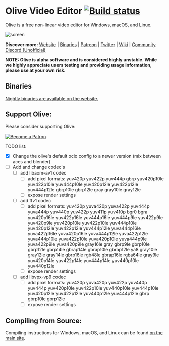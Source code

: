 # Olive Video Editor [![Build status](https://github.com/olive-editor/olive/workflows/CI/badge.svg?branch=master)](https://github.com/olive-editor/olive/actions?query=branch%3Amaster)

Olive is a free non-linear video editor for Windows, macOS, and Linux.

![screen](https://olivevideoeditor.org/img/020-2.png)

**Discover more:** [Website](https://www.olivevideoeditor.org/) | [Binaries](https://olivevideoeditor.org/download.php) | [Patreon](https://www.patreon.com/olivevideoeditor) | [Twitter](https://twitter.com/oliveteam) | [Wiki](https://github.com/olive-editor/olive/wiki/Overview-Guide) | [Community Discord (Unofficial)](https://discord.gg/4Ae9KZn)

**NOTE: Olive is alpha software and is considered highly unstable. While we highly appreciate users testing and providing usage information, please use at your own risk.**

## Binaries

[Nightly binaries are available on the website.](https://olivevideoeditor.org/download.php)

## Support Olive:

Please consider supporting Olive:

[![Become a Patron](https://olivevideoeditor.org/img/become_a_patron_button.png)](https://www.patreon.com/olivevideoeditor)

TODO list:
- [x] Change the olive's default ocio config to a newer version (mix between aces and blender) 
- [ ] Add and change codec's  
  - [ ] add libaom-av1 codec
    - [ ] add pixel formats: yuv420p yuv422p yuv444p gbrp yuv420p10le yuv422p10le yuv444p10le yuv420p12le yuv422p12le yuv444p12le gbrp10le gbrp12le gray gray10le gray12le
    - [ ] expose render settings
  - [ ] add ffv1 codec  
    - [ ] add pixel formats: yuv420p yuva420p yuva422p yuv444p yuva444p yuv440p yuv422p yuv411p yuv410p bgr0 bgra yuv420p16le yuv422p16le yuv444p16le yuv444p9le yuv422p9le yuv420p9le yuv420p10le yuv422p10le yuv444p10le yuv420p12le yuv422p12le yuv444p12le yuva444p16le yuva422p16le yuva420p16le yuva444p12le yuva422p12le yuva444p10le yuva422p10le yuva420p10le yuva444p9le yuva422p9le yuva420p9le gray16le gray gbrp9le gbrp10le gbrp12le gbrp14le gbrap14le gbrap10le gbrap12le ya8 gray10le gray12le gray14le gbrp16le rgb48le gbrap16le rgba64le gray9le yuv420p14le yuv422p14le yuv444p14le yuv440p10le yuv440p12le
    - [ ] expose render settings
  - [ ] add libvpx-vp9 codec
    - [ ] add pixel formats: yuv420p yuva420p yuv422p yuv440p yuv444p yuv420p10le yuv422p10le yuv440p10le yuv444p10le yuv420p12le yuv422p12le yuv440p12le yuv444p12le gbrp gbrp10le gbrp12le
    - [ ] expose render settings

## Compiling from Source:

Compiling instructions for Windows, macOS, and Linux can be found [on the main site](https://olivevideoeditor.org/compile).
